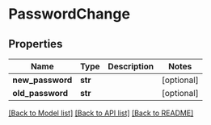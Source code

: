 # PasswordChange

## Properties
Name | Type | Description | Notes
------------ | ------------- | ------------- | -------------
**new_password** | **str** |  | [optional] 
**old_password** | **str** |  | [optional] 

[[Back to Model list]](../README.md#documentation-for-models) [[Back to API list]](../README.md#documentation-for-api-endpoints) [[Back to README]](../README.md)

